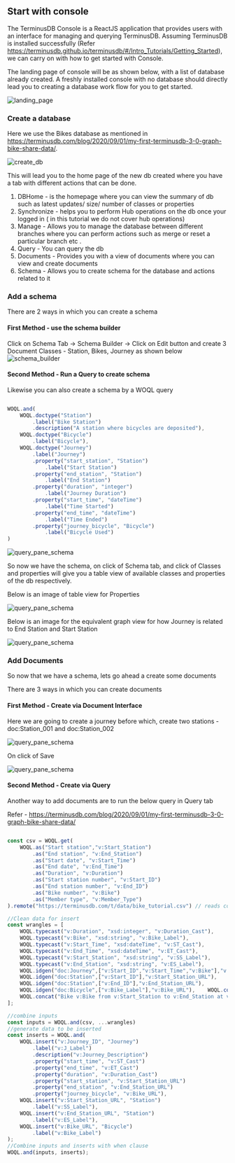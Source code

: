 
## Start with console

The TerminusDB Console is a ReactJS application that provides users with an interface for managing and querying TerminusDB. Assuming TerminusDB is installed successfully (Refer https://terminusdb.github.io/terminusdb/#/Intro_Tutorials/Getting_Started), we can carry on with how to get started with Console.

The landing page of console will be as shown below, with a list of database already created. A freshly installed console with
no database should directly lead you to creating a database work flow for you to get started.

![landing_page](https://assets.terminusdb.com/docs/console-landing-page.JPG)

### Create a database

Here we use the Bikes database as mentioned in https://terminusdb.com/blog/2020/09/01/my-first-terminusdb-3-0-graph-bike-share-data/.

![create_db](https://assets.terminusdb.com/docs/console-create-new-db.JPG)

This will lead you to the home page of the new db created where you have a tab with different actions that can be done.
1. DBHome - is the homepage where you can view the summary of db such as latest updates/ size/ number of classes or properties
2. Synchronize - helps you to perform Hub operations on the db once your logged in ( in this tutorial we do not cover hub operations)
3. Manage - Allows you to manage the database between different branches where you can perform actions such as merge or reset a particular branch etc .
4. Query - You can query the db
5. Documents - Provides you with a view of documents where you can view and create documents
6. Schema - Allows you to create schema for the database and actions related to it

### Add a schema

There are 2 ways in which you can create a schema

#### First Method - use the schema builder

Click on Schema Tab -> Schema Builder -> Click on Edit button and create 3 Document Classes - Station, Bikes, Journey as shown below
![schema_builder](https://assets.terminusdb.com/docs/console-schema-builder.JPG)

#### Second Method - Run a Query to create schema

Likewise you can also create a schema by a WOQL query

```javascript

WOQL.and(         
    WOQL.doctype("Station")             
        .label("Bike Station")             
        .description("A station where bicycles are deposited"),         
    WOQL.doctype("Bicycle")             
        .label("Bicycle"),         
    WOQL.doctype("Journey")             
        .label("Journey")             
        .property("start_station", "Station")
            .label("Start Station")             
        .property("end_station", "Station")
            .label("End Station")                                                
        .property("duration", "integer")
            .label("Journey Duration")         
        .property("start_time", "dateTime")
            .label("Time Started")
        .property("end_time", "dateTime")
            .label("Time Ended")
        .property("journey_bicycle", "Bicycle")
            .label("Bicycle Used")
)

```

![query_pane_schema](https://assets.terminusdb.com/docs/console-query-editor-add-schema.JPG)

So now we have the schema, on click of Schema tab, and click of Classes and properties will give you a table view of available
classes and properties of the db respectively.

Below is an image of table view for Properties

![query_pane_schema](https://assets.terminusdb.com/docs/schema-properties-table-view.JPG)

Below is an image for the equivalent graph view for how Journey is related to End Station and Start Station

![query_pane_schema](https://assets.terminusdb.com/docs/schema-properties-graph-view.JPG)

### Add Documents

So now that we have a schema, lets go ahead a create some documents

There are 3 ways in which you can create documents

#### First Method - Create via Document Interface

Here we are going to create a journey before which, create two stations - doc:Station_001 and doc:Station_002

![query_pane_schema](https://assets.terminusdb.com/docs/console-create-journey.JPG)

On click of Save

![query_pane_schema](https://assets.terminusdb.com/docs/console-view-journey.JPG)

#### Second Method - Create via Query

Another way to add documents are to run the below query in Query tab

Refer - https://terminusdb.com/blog/2020/09/01/my-first-terminusdb-3-0-graph-bike-share-data/

```javascript

const csv = WOQL.get(
    WOQL.as("Start station","v:Start_Station")
        .as("End station", "v:End_Station")
        .as("Start date", "v:Start_Time")
        .as("End date", "v:End_Time")
        .as("Duration", "v:Duration")
        .as("Start station number", "v:Start_ID")
        .as("End station number", "v:End_ID")
        .as("Bike number", "v:Bike")
        .as("Member type", "v:Member_Type")
).remote("https://terminusdb.com/t/data/bike_tutorial.csv") // reads columns from a csv

//Clean data for insert
const wrangles = [
    WOQL.typecast("v:Duration", "xsd:integer", "v:Duration_Cast"),
    WOQL.typecast("v:Bike", "xsd:string", "v:Bike_Label"),
    WOQL.typecast("v:Start_Time", "xsd:dateTime", "v:ST_Cast"),
    WOQL.typecast("v:End_Time", "xsd:dateTime", "v:ET_Cast"),
    WOQL.typecast("v:Start_Station", "xsd:string", "v:SS_Label"),
    WOQL.typecast("v:End_Station", "xsd:string", "v:ES_Label"),
    WOQL.idgen("doc:Journey",["v:Start_ID","v:Start_Time","v:Bike"],"v:Journey_ID"),       
    WOQL.idgen("doc:Station",["v:Start_ID"],"v:Start_Station_URL"),
    WOQL.idgen("doc:Station",["v:End_ID"],"v:End_Station_URL"),
    WOQL.idgen("doc:Bicycle",["v:Bike_Label"],"v:Bike_URL"),    WOQL.concat("v:Start_ID - v:End_ID @ v:Start_Time","v:J_Label"),
    WOQL.concat("Bike v:Bike from v:Start_Station to v:End_Station at v:Start_Time until v:End_Time","v:Journey_Description")
];

//combine inputs
const inputs = WOQL.and(csv, ...wrangles)
//generate data to be inserted
const inserts = WOQL.and(
    WOQL.insert("v:Journey_ID", "Journey")
        .label("v:J_Label")
        .description("v:Journey_Description")
        .property("start_time", "v:ST_Cast")
        .property("end_time", "v:ET_Cast")
        .property("duration", "v:Duration_Cast")
        .property("start_station", "v:Start_Station_URL")
        .property("end_station", "v:End_Station_URL")
        .property("journey_bicycle", "v:Bike_URL"),
    WOQL.insert("v:Start_Station_URL", "Station")
        .label("v:SS_Label"),
    WOQL.insert("v:End_Station_URL", "Station")
        .label("v:ES_Label"),
    WOQL.insert("v:Bike_URL", "Bicycle")
        .label("v:Bike_Label")
);
//Combine inputs and inserts with when clause
WOQL.and(inputs, inserts);

```
